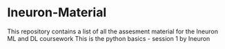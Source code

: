 # Ineuron-Material
This repository contains a list of all the assesment material for the Ineuron ML and DL coursework
This is the python basics - session 1 by Ineuron
